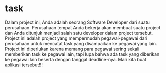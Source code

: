 # task
Dalam project ini, Anda adalah seorang Software Developer dari suatu perusahaan. Perusahaan tempat Anda bekerja akan membuat suatu project dan Anda ditunjuk menjadi salah satu developer dalam project tersebut. Project ini adalah project yang mempermudah pegawai-pegawai dari perusahaan untuk mencatat task yang disampaikan ke pegawai yang lain. Project ini diperlukan karena memang para pegawai sering sekali memberikan task ke pegawai lain, tapi lupa bahwa ada task yang diberikan ke pegawai lain beserta dengan tanggal deadline-nya. Mari kita buat aplikasi tersebut!!!
